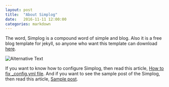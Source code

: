 ```yaml
---
layout: post
title:  "About Simplog"
date:   2016-11-11 12:00:00
categories: markdown
---
```


The word, Simplog is a compound word of simple and blog.
Also it is a free blog template for jekyll,
so anyone who want this template can download
[here](https://github.com/dhparkdh/simplog).

![Alternative Text](https://github.com/dhparkdh/simplog/blob/gh-pages/assets/img/index/image.png?raw=true)

If you want to know how to configure Simplog, then read this article,
[How to fix _config.yml file](https://dhparkdh.github.io/simplog/simplog/2016/12/25/01.html).
And if you want to see the sample post of the Simplog, then read this article,
[Sample post](https://dhparkdh.github.io/simplog/simplog/2017/01/01/01.html).
